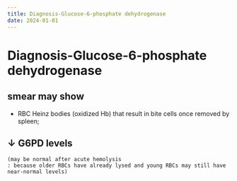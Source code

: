 ```yaml
---
title: Diagnosis-Glucose-6-phosphate dehydrogenase
date: 2024-01-01
---
```

# Diagnosis-Glucose-6-phosphate dehydrogenase

## smear may show
* RBC Heinz bodies (oxidized Hb)
	that result in bite cells once removed by spleen;

## ↓ G6PD levels
	(may be normal after acute hemolysis
	: because older RBCs have already lysed and young RBCs may still have near-normal levels)


